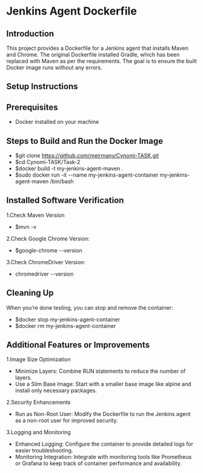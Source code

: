 <!--- app-name: Jenkins Agent Dockerfile -->

# Jenkins Agent Dockerfile

## Introduction 

This project provides a Dockerfile for a Jenkins agent that installs Maven and Chrome. 
The original Dockerfile installed Gradle, which has been replaced with Maven as per the requirements. 
The goal is to ensure the built Docker image runs without any errors.

## Setup Instructions

## Prerequisites
- Docker installed on your machine 

## Steps to Build and Run the Docker Image 

- $git clone https://github.com/meirmany/Cynomi-TASK.git
- $cd Cynomi-TASK/Task-2
- $docker build -t my-jenkins-agent-maven .
- $sudo docker run -it --name my-jenkins-agent-container my-jenkins-agent-maven /bin/bash

## Installed Software Verification

1.Check Maven Version
- $mvn -v

2.Check Google Chrome Version:
- $google-chrome --version

3.Check ChromeDriver Version:
- chromedriver --version

## Cleaning Up

When you’re done testing, you can stop and remove the container:

- $docker stop my-jenkins-agent-container
- $docker rm my-jenkins-agent-container

## Additional Features or Improvements

1.Image Size Optimization
- Minimize Layers: Combine RUN statements to reduce the number of layers.
- Use a Slim Base Image: Start with a smaller base image like alpine and install only necessary packages.

2.Security Enhancements
- Run as Non-Root User: Modify the Dockerfile to run the Jenkins agent as a non-root user for improved security.

3.Logging and Monitoring
- Enhanced Logging: Configure the container to provide detailed logs for easier troubleshooting.
- Monitoring Integration: Integrate with monitoring tools like Prometheus or Grafana 
  to keep track of container performance and availability.

